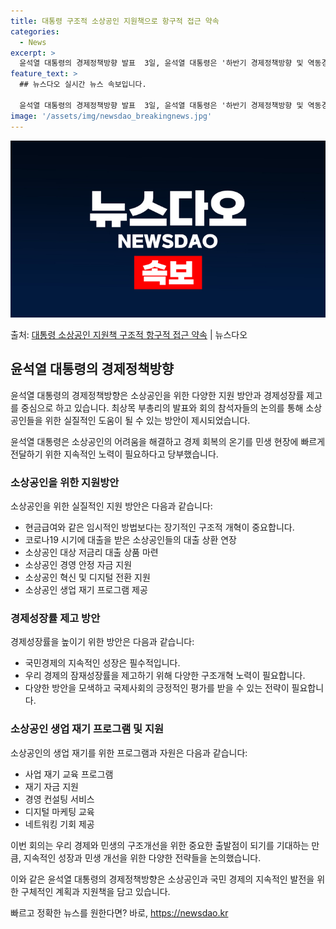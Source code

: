```yaml
---
title: 대통령 구조적 소상공인 지원책으로 항구적 접근 약속
categories:
  - News
excerpt: >
  윤석열 대통령의 경제정책방향 발표  3일, 윤석열 대통령은 '하반기 경제정책방향 및 역동경제 로드맵 발표' …
feature_text: >
  ## 뉴스다오 실시간 뉴스 속보입니다.

  윤석열 대통령의 경제정책방향 발표  3일, 윤석열 대통령은 '하반기 경제정책방향 및 역동경제 로드맵 발표' …
image: '/assets/img/newsdao_breakingnews.jpg'
---
```


![뉴스다오 속보](/assets/img/newsdao_breakingnews.jpg)

<p>출처: <a href="https://newsdao.kr/4569" rel="dofollow">대통령 소상공인 지원책 구조적 항구적 접근 약속</a> | 뉴스다오</p>

<h2 data-ke-size="size26">윤석열 대통령의 경제정책방향</h2>
윤석열 대통령의 경제정책방향은 소상공인을 위한 다양한 지원 방안과 경제성장률 제고를 중심으로 하고 있습니다. 최상목 부총리의 발표와 회의 참석자들의 논의를 통해 소상공인들을 위한 실질적인 도움이 될 수 있는 방안이 제시되었습니다.

<p data-ke-size="size16">윤석열 대통령은 소상공인의 어려움을 해결하고 경제 회복의 온기를 민생 현장에 빠르게 전달하기 위한 지속적인 노력이 필요하다고 당부했습니다.</p>

<h3>소상공인을 위한 지원방안</h3>
소상공인을 위한 실질적인 지원 방안은 다음과 같습니다:
<ul>
    <li>현금급여와 같은 임시적인 방법보다는 장기적인 구조적 개혁이 중요합니다.</li>
    <li>코로나19 시기에 대출을 받은 소상공인들의 대출 상환 연장</li>
    <li>소상공인 대상 저금리 대출 상품 마련</li>
    <li>소상공인 경영 안정 자금 지원</li>
    <li>소상공인 혁신 및 디지털 전환 지원</li>
    <li>소상공인 생업 재기 프로그램 제공</li>
</ul>

<h3>경제성장률 제고 방안</h3>
경제성장률을 높이기 위한 방안은 다음과 같습니다:
<ul>
    <li>국민경제의 지속적인 성장은 필수적입니다.</li>
    <li>우리 경제의 잠재성장률을 제고하기 위해 다양한 구조개혁 노력이 필요합니다.</li>
    <li>다양한 방안을 모색하고 국제사회의 긍정적인 평가를 받을 수 있는 전략이 필요합니다.</li>
</ul>

<h3>소상공인 생업 재기 프로그램 및 지원</h3>
소상공인의 생업 재기를 위한 프로그램과 자원은 다음과 같습니다:
<ul>
    <li>사업 재기 교육 프로그램</li>
    <li>재기 자금 지원</li>
    <li>경영 컨설팅 서비스</li>
    <li>디지털 마케팅 교육</li>
    <li>네트워킹 기회 제공</li>
</ul>

<p data-ke-size="size16">이번 회의는 우리 경제와 민생의 구조개선을 위한 중요한 출발점이 되기를 기대하는 만큼, 지속적인 성장과 민생 개선을 위한 다양한 전략들을 논의했습니다.</p>

이와 같은 윤석열 대통령의 경제정책방향은 소상공인과 국민 경제의 지속적인 발전을 위한 구체적인 계획과 지원책을 담고 있습니다. 

빠르고 정확한 뉴스를 원한다면? 바로, <a href="https://newsdao.kr" rel="dofollow">https://newsdao.kr</a>


    
